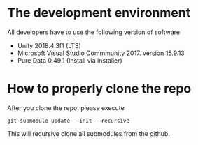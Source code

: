 # The development environment
All developers have to use the following version of software
- Unity 2018.4.3f1 (LTS)
- Microsoft Visual Studio Commmunity 2017. version 15.9.13
- Pure Data 0.49.1 (Install via installer)

# How to properly clone the repo
After you clone the repo. please execute

``` git submodule update --init --recursive ```

This will recursive clone all submodules from the github.


